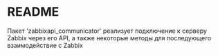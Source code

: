 # README

Пакет 'zabbixapi_communicator' реализует подключение к серверу Zabbix через его API, а также некоторые методы для последующего
взаимодействие с Zabbix
